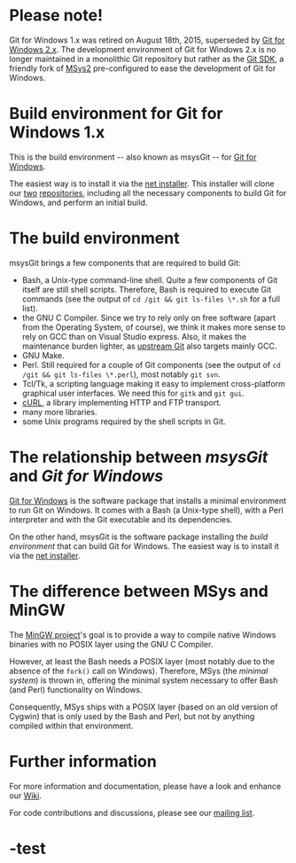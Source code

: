 # Please note!

Git for Windows 1.x was retired on August 18th, 2015, superseded by [Git for Windows 2.x](https://git-for-windows.github.io/). The development environment of Git for Windows 2.x is no longer maintained in a monolithic Git repository but rather as the [Git SDK](https://git-for-windows.github.io/#download-sdk), a friendly fork of [MSys2](https://msys2.github.io/) pre-configured to ease the development of Git for Windows.

# Build environment for Git for Windows 1.x

This is the build environment -- also known as msysGit -- for [Git for Windows](http://msysgit.github.io/).

The easiest way is to install it via the [net installer](https://github.com/msysgit/msysgit/releases). This installer will clone our [two](http://github.com/msysgit/msysgit) [repositories](http://github.com/msysgit/git), including all the necessary components to build Git for Windows, and perform an initial build.

# The build environment

msysGit brings a few components that are required to build Git:

- Bash, a Unix-type command-line shell. Quite a few components of Git itself are still shell scripts. Therefore, Bash is required to execute Git commands (see the output of `cd /git && git ls-files \*.sh` for a full list).
- the GNU C Compiler. Since we try to rely only on free software (apart from the Operating System, of course), we think it makes more sense to rely on GCC than on Visual Studio express. Also, it makes the maintenance burden lighter, as [upstream Git](http://github.com/gitster/git) also targets mainly GCC.
- GNU Make.
- Perl. Still required for a couple of Git components (see the output of `cd /git && git ls-files \*.perl`), most notably `git svn`.
- Tcl/Tk, a scripting language making it easy to implement cross-platform graphical user interfaces. We need this for `gitk` and `git gui`.
- [cURL](http://curl.haxx.se), a library implementing HTTP and FTP transport.
- many more libraries.
- some Unix programs required by the shell scripts in Git.

# The relationship between _msysGit_ and _Git for Windows_

[Git for Windows](https://github.com/msysgit/msysgit/releases) is the software package that installs a minimal environment to run Git on Windows. It comes with a Bash (a Unix-type shell), with a Perl interpreter and with the Git executable and its dependencies.

On the other hand, msysGit is the software package installing the _build environment_ that can build Git for Windows.  The easiest way is to install it via the [net installer](https://github.com/msysgit/msysgit/releases).

# The difference between MSys and MinGW

The [MinGW project](http://mingw.org/)'s goal is to provide a way to compile native Windows binaries with no POSIX layer using the GNU C Compiler.

However, at least the Bash needs a POSIX layer (most notably due to the absence of the `fork()` call on Windows). Therefore, MSys (the _minimal system_) is thrown in, offering the minimal system necessary to offer Bash (and Perl) functionality on Windows.

Consequently, MSys ships with a POSIX layer (based on an old version of Cygwin) that is only used by the Bash and Perl, but not by anything compiled within that environment.

# Further information

For more information and documentation, please have a look and enhance our [Wiki](https://github.com/msysgit/msysgit/wiki).

For code contributions and discussions, please see our [mailing list](http://groups.google.com/group/msysgit).
# -test
